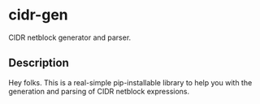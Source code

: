 # cidr-gen
CIDR netblock generator and parser.

## Description
Hey folks.  This is a real-simple pip-installable library to help you with the generation and parsing of CIDR netblock expressions.
